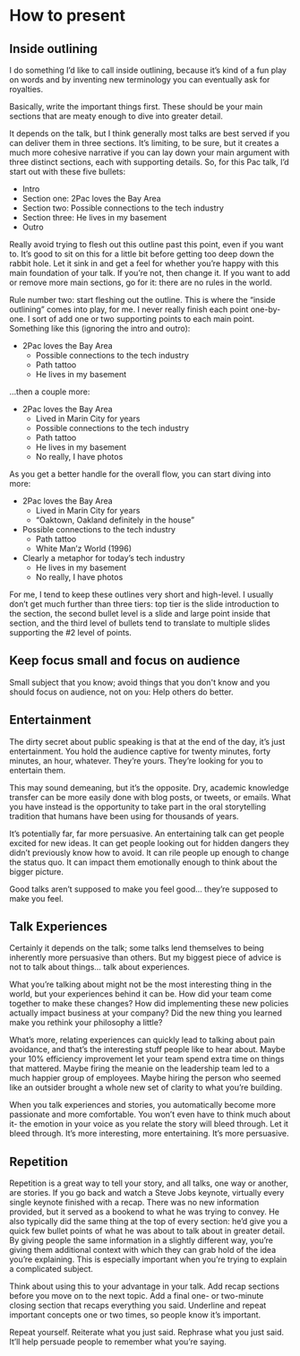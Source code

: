 # How to present

## Inside outlining
I do something I’d like to call inside outlining, because it’s kind of a fun play on words and by inventing new terminology you can eventually ask for royalties.

Basically, write the important things first. These should be your main sections that are meaty enough to dive into greater detail.

It depends on the talk, but I think generally most talks are best served if you can deliver them in three sections. It’s limiting, to be sure, but it creates a much more cohesive narrative if you can lay down your main argument with three distinct sections, each with supporting details. So, for this Pac talk, I’d start out with these five bullets:
- Intro
- Section one: 2Pac loves the Bay Area
- Section two: Possible connections to the tech industry
- Section three: He lives in my basement
- Outro

Really avoid trying to flesh out this outline past this point, even if you want to. It’s good to sit on this for a little bit before getting too deep down the rabbit hole. Let it sink in and get a feel for whether you’re happy with this main foundation of your talk. If you’re not, then change it. If you want to add or remove more main sections, go for it: there are no rules in the world.


Rule number two: start fleshing out the outline. This is where the “inside outlining” comes into play, for me. I never really finish each point one-by-one. I sort of add one or two supporting points to each main point. Something like this (ignoring the intro and outro):

- 2Pac loves the Bay Area
  - Possible connections to the tech industry
  - Path tattoo
  - He lives in my basement


…then a couple more:

- 2Pac loves the Bay Area
  - Lived in Marin City for years
  - Possible connections to the tech industry
  - Path tattoo
  - He lives in my basement
  - No really, I have photos

As you get a better handle for the overall flow, you can start diving into more:

- 2Pac loves the Bay Area
  - Lived in Marin City for years
  - “Oaktown, Oakland definitely in the house”
- Possible connections to the tech industry
  - Path tattoo
  - White Man’z World (1996)
- Clearly a metaphor for today’s tech industry
  - He lives in my basement
  - No really, I have photos

For me, I tend to keep these outlines very short and high-level. I usually don’t get much further than three tiers: top tier is the slide introduction to the section, the second bullet level is a slide and large point inside that section, and the third level of bullets tend to translate to multiple slides supporting the #2 level of points.

## Keep focus small and focus on audience
Small subject that you know; avoid things that you don't know and you should focus on audience, not on you: Help others do better.

## Entertainment
The dirty secret about public speaking is that at the end of the day, it’s just entertainment. You hold the audience captive for twenty minutes, forty minutes, an hour, whatever. They’re yours. They’re looking for you to entertain them.


This may sound demeaning, but it’s the opposite. Dry, academic knowledge transfer can be more easily done with blog posts, or tweets, or emails. What you have instead is the opportunity to take part in the oral storytelling tradition that humans have been using for thousands of years.


It’s potentially far, far more persuasive. An entertaining talk can get people excited for new ideas. It can get people looking out for hidden dangers they didn’t previously know how to avoid. It can rile people up enough to change the status quo. It can impact them emotionally enough to think about the bigger picture.


Good talks aren’t supposed to make you feel good… they’re supposed to make you feel.

## Talk Experiences
Certainly it depends on the talk; some talks lend themselves to being inherently more persuasive than others. But my biggest piece of advice is not to talk about things… talk about experiences.


What you’re talking about might not be the most interesting thing in the world, but your experiences behind it can be. How did your team come together to make these changes? How did implementing these new policies actually impact business at your company? Did the new thing you learned make you rethink your philosophy a little?


What’s more, relating experiences can quickly lead to talking about pain avoidance, and that’s the interesting stuff people like to hear about. Maybe your 10% efficiency improvement let your team spend extra time on things that mattered. Maybe firing the meanie on the leadership team led to a much happier group of employees. Maybe hiring the person who seemed like an outsider brought a whole new set of clarity to what you’re building.


When you talk experiences and stories, you automatically become more passionate and more comfortable. You won’t even have to think much about it- the emotion in your voice as you relate the story will bleed through. Let it bleed through. It’s more interesting, more entertaining. It’s more persuasive.

## Repetition

Repetition is a great way to tell your story, and all talks, one way or another, are stories. If you go back and watch a Steve Jobs keynote, virtually every single keynote finished with a recap. There was no new information provided, but it served as a bookend to what he was trying to convey. He also typically did the same thing at the top of every section: he’d give you a quick few bullet points of what he was about to talk about in greater detail. By giving people the same information in a slightly different way, you’re giving them additional context with which they can grab hold of the idea you’re explaining. This is especially important when you’re trying to explain a complicated subject.

Think about using this to your advantage in your talk. Add recap sections before you move on to the next topic. Add a final one- or two-minute closing section that recaps everything you said. Underline and repeat important concepts one or two times, so people know it’s important.

Repeat yourself. Reiterate what you just said. Rephrase what you just said. It’ll help persuade people to remember what you’re saying.
